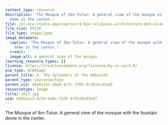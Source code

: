 ```yaml
---
content_type: resource
description: 'The Mosque of Ibn-Tulun: A general view of the mosque with the fountain
  dome in the center.'
file: /ol-ocw-studio-app/courses/4-614-religious-architecture-and-islamic-cultures-fall-2002/e5952ac2bc5bee8cfa355753291d1b47_1017.jpg
file_size: 55136
file_type: image/jpeg
image_metadata:
  caption: 'The Mosque of Ibn-Tulun: A general view of the mosque with the fountain
    dome in the center.'
  credit: ''
  image-alt: A general view of the mosque
learning_resource_types: []
license: https://creativecommons.org/licenses/by-nc-sa/4.0/
ocw_type: OCWImage
parent_title: 5. The Splendors of the Abbasids
parent_type: CourseSection
parent_uid: 44e81cb2-d4e8-4c7c-2702-9c303dcd2ad5
resourcetype: Image
title: 1017.jpg
uid: e5952ac2-bc5b-ee8c-fa35-5753291d1b47
---
```

The Mosque of Ibn-Tulun: A general view of the mosque with the fountain dome in the center.